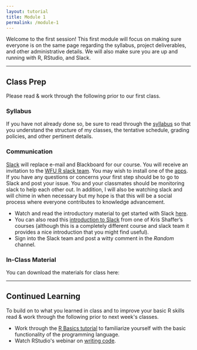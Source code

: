 ```yaml
---
layout: tutorial
title: Module 1
permalink: /module-1
---
```


Welcome to the first session! This first module will focus on making sure everyone is on the same page regarding the syllabus, project deliverables, and other administrative details.  We will also make sure you are up and running with R, RStudio, and Slack.

<hr>


## Class Prep

Please read & work through the following prior to our first class. 

### Syllabus

If you have not already done so, be sure to read through the [syllabus](ban6003) so that you understand the structure of my classes, the tentative schedule, grading policies, and other pertinent details.

### Communication

[Slack](https://slack.com/) will replace e-mail and Blackboard for our course. You will receive an invitation to the [WFU R slack team](https://wfu-r.slack.com/). You may wish to install one of the [apps](https://slack.com/downloads/osx). If you have any questions or concerns your first step should be to go to Slack and post your issue.  You and your classmates should be monitoring slack to help each other out. In addition, I will also be watching slack and will chime in when necessary but my hope is that this will be a social process where everyone contributes to knowledge advancement.

- Watch and read the introductory material to get started with Slack [here](https://slack.com/is).
- You can also read this [introduction to Slack](https://vimeo.com/133692325) from one of Kris Shaffer’s courses (although this is a completely different course and slack team it provides a nice introduction that you might find useful). 
- Sign into the Slack team and post a witty comment in the *Random* channel.

### In-Class Material

You can download the materials for class here: &nbsp; <a href="" style="color:black;"><i class="fa fa-cloud-download" style="font-size:1em"></i></a>

<hr>

## Continued Learning 

To build on to what you learned in class and to improve your basic R skills read & work through the following prior to next week's classes. 

- Work through the [R Basics tutorial](basics) to familiarize yourself with the basic functionality of the programming language.
- Watch RStudio's webinar on [writing code](https://www.rstudio.com/resources/webinars/rstudio-essentials-webinar-series-part-1/).

